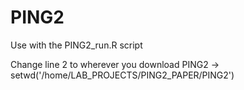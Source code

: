 # PING2

Use with the PING2_run.R script

Change line 2 to wherever you download PING2 -> setwd('/home/LAB_PROJECTS/PING2_PAPER/PING2')
